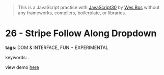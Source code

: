 > This is a JavaScript practice with [JavaScript30](https://javascript30.com/) by [Wes Bos](https://github.com/wesbos) without any frameworks, compilers, boilerplate, or libraries.

# 26 - Stripe Follow Along Dropdown
**tags**: DOM & INTERFACE, FUN + EXPERIMENTAL

keywords: .

view demo [here](https://gnovo.github.io/JS30/26-Stripe_Follow_Along_Dropdown/index.html)